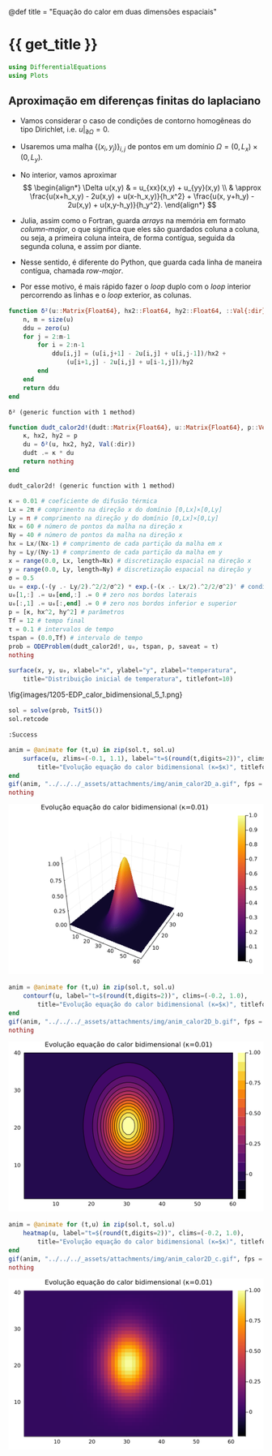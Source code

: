 
@def title = "Equação do calor em duas dimensões espaciais"

# {{ get_title }}

```julia
using DifferentialEquations
using Plots
```



## Aproximação em diferenças finitas do laplaciano

* Vamos considerar o caso de condições de contorno homogêneas do tipo Dirichlet, i.e. $u|_{\partial\Omega} = 0$.

* Usaremos uma malha $\{(x_i,y_j)\}_{i,j}$ de pontos em um domínio $\Omega = (0,L_x)\times(0,L_y)$.

* No interior, vamos aproximar
$$ \begin{align*}
  \Delta u(x,y) & = u_{xx}(x,y) + u_{yy}(x,y) \\
  & \approx \frac{u(x+h_x,y) - 2u(x,y) + u(x-h_x,y)}{h_x^2} + \frac{u(x, y+h_y) - 2u(x,y) + u(x,y-h_y)}{h_y^2}.
  \end{align*}
$$

* Julia, assim como o Fortran, guarda *arrays* na memória em formato *column-major*, o que significa que eles são guardados coluna a coluna, ou seja, a primeira coluna inteira, de forma contígua, seguida da segunda coluna, e assim por diante. 

* Nesse sentido, é diferente do Python, que guarda cada linha de maneira contígua, chamada *row-major*.

* Por esse motivo, é mais rápido fazer o *loop* duplo com o *loop* interior percorrendo as linhas e o *loop* exterior, as colunas.

```julia
function δ²(u::Matrix{Float64}, hx2::Float64, hy2::Float64, ::Val{:dir})
    n, m = size(u)
    ddu = zero(u)
    for j = 2:m-1
        for i = 2:n-1
            ddu[i,j] = (u[i,j+1] - 2u[i,j] + u[i,j-1])/hx2 + 
                (u[i+1,j] - 2u[i,j] + u[i-1,j])/hy2
        end
    end
    return ddu
end
```

```
δ² (generic function with 1 method)
```



```julia
function dudt_calor2d!(dudt::Matrix{Float64}, u::Matrix{Float64}, p::Vector{Float64}, t::Float64)
    κ, hx2, hy2 = p
    du = δ²(u, hx2, hy2, Val(:dir))
    dudt .= κ * du
    return nothing
end
```

```
dudt_calor2d! (generic function with 1 method)
```



```julia
κ = 0.01 # coeficiente de difusão térmica
Lx = 2π # comprimento na direção x do domínio [0,Lx]×[0,Ly]
Ly = π # comprimento na direção y do domínio [0,Lx]×[0,Ly]
Nx = 60 # número de pontos da malha na direção x
Ny = 40 # número de pontos da malha na direção x
hx = Lx/(Nx-1) # comprimento de cada partição da malha em x
hy = Ly/(Ny-1) # comprimento de cada partição da malha em y
x = range(0.0, Lx, length=Nx) # discretização espacial na direção x
y = range(0.0, Ly, length=Ny) # discretização espacial na direção y
σ = 0.5
u₀ = exp.(-(y .- Ly/2).^2/2/σ^2) * exp.(-(x .- Lx/2).^2/2/σ^2)' # condição inicial
u₀[1,:] .= u₀[end,:] .= 0 # zero nos bordos laterais
u₀[:,1] .= u₀[:,end] .= 0 # zero nos bordos inferior e superior
p = [κ, hx^2, hy^2] # parâmetros
Tf = 12 # tempo final
τ = 0.1 # intervalos de tempo
tspan = (0.0,Tf) # intervalo de tempo
prob = ODEProblem(dudt_calor2d!, u₀, tspan, p, saveat = τ)
nothing
```


```julia
surface(x, y, u₀, xlabel="x", ylabel="y", zlabel="temperatura", 
    title="Distribuição inicial de temperatura", titlefont=10)
```

\fig{images/1205-EDP_calor_bidimensional_5_1.png}

```julia
sol = solve(prob, Tsit5())
sol.retcode
```

```
:Success
```



```julia
anim = @animate for (t,u) in zip(sol.t, sol.u)
    surface(u, zlims=(-0.1, 1.1), label="t=$(round(t,digits=2))", clims=(0.0, 1.0),
        title="Evolução equação do calor bidimensional (κ=$κ)", titlefont=10)
end
gif(anim, "../../../_assets/attachments/img/anim_calor2D_a.gif", fps = 20)
nothing
```



![heat2d](/assets/attachments/img/anim_calor2D_a.gif)

```julia
anim = @animate for (t,u) in zip(sol.t, sol.u)
    contourf(u, label="t=$(round(t,digits=2))", clims=(-0.2, 1.0),
        title="Evolução equação do calor bidimensional (κ=$κ)", titlefont=10)
end
gif(anim, "../../../_assets/attachments/img/anim_calor2D_b.gif", fps = 20)
nothing
```



![heat2dcontour](/assets/attachments/img/anim_calor2D_b.gif)

```julia
anim = @animate for (t,u) in zip(sol.t, sol.u)
    heatmap(u, label="t=$(round(t,digits=2))", clims=(-0.2, 1.0),
        title="Evolução equação do calor bidimensional (κ=$κ)", titlefont=10)
end
gif(anim, "../../../_assets/attachments/img/anim_calor2D_c.gif", fps = 20)
nothing
```



![heat2dheatmap](/assets/attachments/img/anim_calor2D_c.gif)
